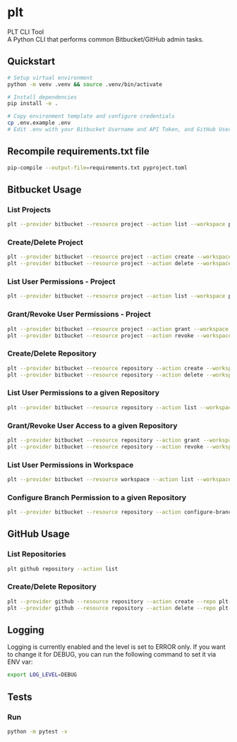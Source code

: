 # plt
PLT CLI Tool  
A Python CLI that performs common Bitbucket/GitHub admin tasks.

## Quickstart

```bash
# Setup virtual environment
python -m venv .venv && source .venv/bin/activate

# Install dependencies
pip install -e .

# Copy environment template and configure credentials
cp .env.example .env
# Edit .env with your Bitbucket Username and API Token, and GitHub Username and Access Token
```

## Recompile requirements.txt file

```bash
pip-compile --output-file=requirements.txt pyproject.toml
```

## Bitbucket Usage

### List Projects

```bash
plt --provider bitbucket --resource project --action list --workspace plt-workspace
```

### Create/Delete Project

```bash
plt --provider bitbucket --resource project --action create --workspace plt-workspace --project PLT --is-private
plt --provider bitbucket --resource project --action delete --workspace plt-workspace --project PLT
```

### List User Permissions - Project

```bash
plt --provider bitbucket --resource project --action list --workspace plt-workspace --project PLT --user-permissions
```

### Grant/Revoke User Permissions - Project

```bash
plt --provider bitbucket --resource project --action grant --workspace plt-workspace --project PLT --user-uuid {user_uuid} --permission admin
plt --provider bitbucket --resource project --action revoke --workspace plt-workspace --project PLT --user-uuid {user_uuid}
```

### Create/Delete Repository

```bash
plt --provider bitbucket --resource repository --action create --workspace plt-workspace --repo plt-repo --project PLT --is-private
plt --provider bitbucket --resource repository --action delete --workspace plt-workspace --repo plt-repo --project PLT
```

### List User Permissions to a given Repository

```bash
plt --provider bitbucket --resource repository --action list --workspace plt-workspace --repo plt-repo --user-permissions
```

### Grant/Revoke User Access to a given Repository

```bash
plt --provider bitbucket --resource repository --action grant --workspace plt-workspace --repo plt-repo --user-uuid {user_uuid} --permission write
plt --provider bitbucket --resource repository --action revoke --workspace plt-workspace --repo plt-repo --user-uuid {user_uuid}
```

### List User Permissions in Workspace

```bash
plt --provider bitbucket --resource workspace --action list --workspace plt-workspace --user-permissions
```

### Configure Branch Permission to a given Repository

```bash
plt --provider bitbucket --resource repository --action configure-branch-permissions --workspace plt-workspace --repo plt-repo --branch main --user-uuid {user_uuid}
```

## GitHub Usage

### List Repositories

```bash
plt github repository --action list
```

### Create/Delete Repository

```bash
plt --provider github --resource repository --action create --repo plt-repo
plt --provider github --resource repository --action delete --repo plt-repo
```

## Logging

Logging is currently enabled and the level is set to ERROR only.
If you want to change it for DEBUG, you can run the following command to set it via ENV var:
```bash
export LOG_LEVEL=DEBUG
```

## Tests

### Run
```bash
python -m pytest -v
```